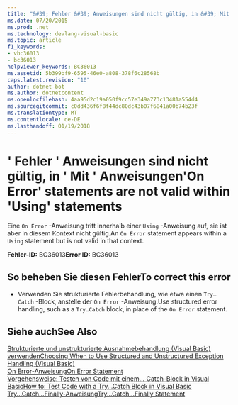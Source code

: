 ```yaml
---
title: "&#39; Fehler &#39; Anweisungen sind nicht gültig, in &#39; Mit &#39; Anweisungen"
ms.date: 07/20/2015
ms.prod: .net
ms.technology: devlang-visual-basic
ms.topic: article
f1_keywords:
- vbc36013
- bc36013
helpviewer_keywords: BC36013
ms.assetid: 5b399bf9-6595-46e0-a808-378f6c28568b
caps.latest.revision: "10"
author: dotnet-bot
ms.author: dotnetcontent
ms.openlocfilehash: 4aa95d2c19a050f9cc57e349a773c13481a554d4
ms.sourcegitcommit: c0dd436f6f8f44dc80dc43b07f6841a00b74b23f
ms.translationtype: MT
ms.contentlocale: de-DE
ms.lasthandoff: 01/19/2018
---
```

# <a name="39on-error39-statements-are-not-valid-within-39using39-statements"></a><span data-ttu-id="8fd94-102">&#39; Fehler &#39; Anweisungen sind nicht gültig, in &#39; Mit &#39; Anweisungen</span><span class="sxs-lookup"><span data-stu-id="8fd94-102">&#39;On Error&#39; statements are not valid within &#39;Using&#39; statements</span></span>
<span data-ttu-id="8fd94-103">Eine `On Error` -Anweisung tritt innerhalb einer `Using` -Anweisung auf, sie ist aber in diesem Kontext nicht gültig.</span><span class="sxs-lookup"><span data-stu-id="8fd94-103">An `On Error` statement appears within a `Using` statement but is not valid in that context.</span></span>  
  
 <span data-ttu-id="8fd94-104">**Fehler-ID:** BC36013</span><span class="sxs-lookup"><span data-stu-id="8fd94-104">**Error ID:** BC36013</span></span>  
  
## <a name="to-correct-this-error"></a><span data-ttu-id="8fd94-105">So beheben Sie diesen Fehler</span><span class="sxs-lookup"><span data-stu-id="8fd94-105">To correct this error</span></span>  
  
-   <span data-ttu-id="8fd94-106">Verwenden Sie strukturierte Fehlerbehandlung, wie etwa einen `Try…Catch` -Block, anstelle der `On Error` -Anweisung.</span><span class="sxs-lookup"><span data-stu-id="8fd94-106">Use structured error handling, such as a `Try…Catch` block, in place of the `On Error` statement.</span></span>  
  
## <a name="see-also"></a><span data-ttu-id="8fd94-107">Siehe auch</span><span class="sxs-lookup"><span data-stu-id="8fd94-107">See Also</span></span>  
   
 [<span data-ttu-id="8fd94-108">Strukturierte und unstrukturierte Ausnahmebehandlung (Visual Basic) verwenden</span><span class="sxs-lookup"><span data-stu-id="8fd94-108">Choosing When to Use Structured and Unstructured Exception Handling (Visual Basic)</span></span>](http://msdn.microsoft.com/library/e897d7ca-07e8-45dd-8a6d-a5b2a2fc9b9a)  
 [<span data-ttu-id="8fd94-109">On Error-Anweisung</span><span class="sxs-lookup"><span data-stu-id="8fd94-109">On Error Statement</span></span>](../../visual-basic/language-reference/statements/on-error-statement.md)  
 [<span data-ttu-id="8fd94-110">Vorgehensweise: Testen von Code mit einem... Catch-Block in Visual Basic</span><span class="sxs-lookup"><span data-stu-id="8fd94-110">How to: Test Code with a Try…Catch Block in Visual Basic</span></span>](http://msdn.microsoft.com/library/8368e205-ed73-4185-a247-af84fb4fafa9)  
 [<span data-ttu-id="8fd94-111">Try...Catch...Finally-Anweisung</span><span class="sxs-lookup"><span data-stu-id="8fd94-111">Try...Catch...Finally Statement</span></span>](../../visual-basic/language-reference/statements/try-catch-finally-statement.md)
